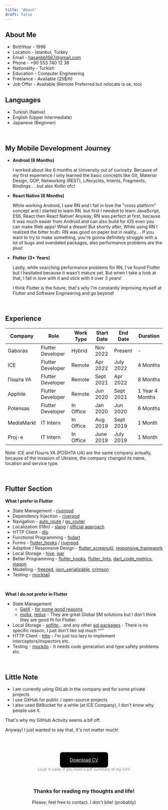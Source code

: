 ```yaml
---
title: "About"
draft: false
---
```


## About Me

- BirthYear - 1996
- Location - Istanbul, Turkey
- Email - hasanbb1567@gmail.com
- Phone - +90 553 740 12 38
- Nationality - Turkish
- Education - Computer Engineering
- Freelance - Available (25$/h)
- Job Offer - Available (Remote Preferred but relocate is ok, too)

## Languages

- Turkish (Native)
- English (Upper Intermediate)
- Japanese (Beginner)

<br>

## My Mobile Development Journey

- **Android (6 Months)**
  
  I worked about like 6 months at University out of curiosity. Because of my first experience I only learned the basic concepts like Git, Material Design, OOP, Networking (REST), Lifecycles, Intents, Fragments, Bindings.. . but also Kotlin ofc!

- **React Native (6 Months)**
  
  While working Android, I saw RN and I fall in love the "cross platform" concept and I started to learn RN. but first I needed to learn JavaScript, ES6, React then React Native! Anyway, RN was perfect at first, because It was much easier from Android and can also build for iOS even you can make Web apps! What a dream! But shortly after, While using RN I realized the bitter truth. RN was good on paper but in reality.. . If you want to try to make something, you're gonna definitely struggle with a lot of bugs and overdated packages, also performance problems are the plus!

- **Flutter (3+ Years)**

   Lastly, while searching performance problems for RN, I've found Flutter but I hesitated because It wasn't mature yet. But when I take a look at that, I fall in love with it and stick with it over 3 years!

   I think Flutter is the future, that's why I'm constantly improving myself at Flutter and Software Engineering and go beyond!

<br>

## Experience

| Company    | Role              | Work Type | Start Date | End Date  | Duration        |
| ---------- | ----------------- | --------- | ---------- | --------- | --------------- |
| Gaboras    | Flutter Developer | Hybrid    | Nov 2022   | Present   | -               |
| ICE        | Flutter Developer | Remote    | Apr 2022   | July 2022 | 4 Months        |
| Пошта УА   | Flutter Developer | Remote    | Sept 2021  | Apr 2022  | 8 Months        |
| Apphile    | Flutter Developer | Remote    | Jun 2020   | Sept 2021 | 1 Year 4 Months |
| Potensas   | Flutter Developer | In Office | Jan 2020   | Jun 2020  | 6 Months        |
| MediaMarkt | IT Intern         | In Office | Aug 2019   | Sept 2019 | 1 Month         |
| Proj-e     | IT Intern         | In Office | June 2019  | July 2019 | 1 Month         |

Note: ICE and Пошта УА (POSHTA UA) are the same company actually, because of the invasion of Ukraine, the company changed its name, location and service type.

<br>

## Flutter Section

**What I prefer in Flutter**

- State Management - [riverpod](https://pub.dev/packages/riverpod)
- Dependency Injection - [riverpod](https://pub.dev/packages/riverpod)
- Navigation - [auto_route](https://pub.dev/packages/auto_route) / [go_router](https://pub.dev/packages/go_router)
- Localization (I18n) - [slang](https://pub.dev/packages/slang) / [official approach](https://docs.flutter.dev/development/accessibility-and-localization/internationalization)
- HTTP Client - [dio](https://pub.dev/packages/dio)
- Functional Programming - [fpdart](https://pub.dev/packages/fpdart)
- Forms - [flutter_hooks](https://pub.dev/packages/hooks) / [riverpod](https://pub.dev/packages/riverpod)
- Adaptive / Responsive Design - [flutter_screenutil](https://pub.dev/packages/flutter_screenutil), [responsive_framework](https://pub.dev/packages/responsive_framework)
- Local Storage - [hive](https://pub.dev/packages/hive), [isar](https://pub.dev/packages/isar)
- Better Programming - [flutter_hooks](https://pub.dev/packages/flutter_hooks), [flutter_lints](https://pub.dev/packages/flutter_lints), [dart_code_metrics](https://pub.dev/packages/dart_code_metrics), [mason](https://pub.dev/packages/mason)
- Modelling - [freezed](https://pub.dev/packages/freezed), [json_serializable](https://pub.dev/packages/json_serializable),  [crimson](https://pub.dev/packages/crimson)
- Testing - [mocktail](https://pub.dev/packages/mocktail)

<br>

**What I do not prefer in Flutter**

- State Management
  - [GetX](https://pub.dev/packages/get) - [for some good reasons](https://twitter.com/filiphracek/status/1468565501701939203?lang=en)
  - [mobx](https://pub.dev/packages/mobx), [redux](https://pub.dev/packages/redux) - They are great Global SM solutions but I don't think they are good fit for Flutter.
- Local Storage - [sqflite](https://pub.dev/packages/sqflite),.. and any other [sql packages](https://fluttergems.dev/sql-database/) - There is no specific reason, I just don't like sql much ^^"
- HTTP Client - [http](https://pub.dev/packages/http) - I'm just too lazy to implement interceptors/inspectors etc.
- Testing - [mockito](https://pub.dev/packages/mockito) - It needs code generation and type safety problems etc.

<br>

## Little Note

- I am currently using GitLab in the company and for some private projects
- I use GitHub for public / open-source projects
- I also used BitBucket for a while (at ICE Company), I don't know why people use it.

That's why my GitHub Activity seems a bif off.

Anyway! I just wanted to say that, It's not matter much!

<br>

<br>
<br>

<center>

  <a
    href="../cv-hasan-basri-bayat.pdf"
    style="padding:1rem 2rem; background-color:black;border-radius:8px; color:white;"
    download>
    Download CV
  </a>
  <br>
  <p style="color:grey;font-size:12px;margin-top:14px;">(Just in case, if you need a pdf summary of my CV!)</p>

  <br>

  <h3>Thanks for reading my thoughts and life!</h3>
  <p>Please, feel free to contact. I don't bite! (probably)</p>

</center>

<br>
<br>
